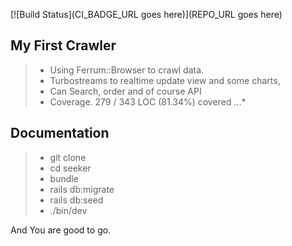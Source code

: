 [![Build Status](CI_BADGE_URL goes here)](REPO_URL goes here)

## My First Crawler

> * Using Ferrum::Browser to crawl data. 
> * Turbostreams to realtime update view and some charts, 
> * Can Search, order and of course API 
> * Coverage. 279 / 343 LOC (81.34%) covered ...*
## Documentation
> * git clone
> * cd seeker
> * bundle
> * rails db:migrate
> * rails db:seed
>* ./bin/dev

And You are good to go.



